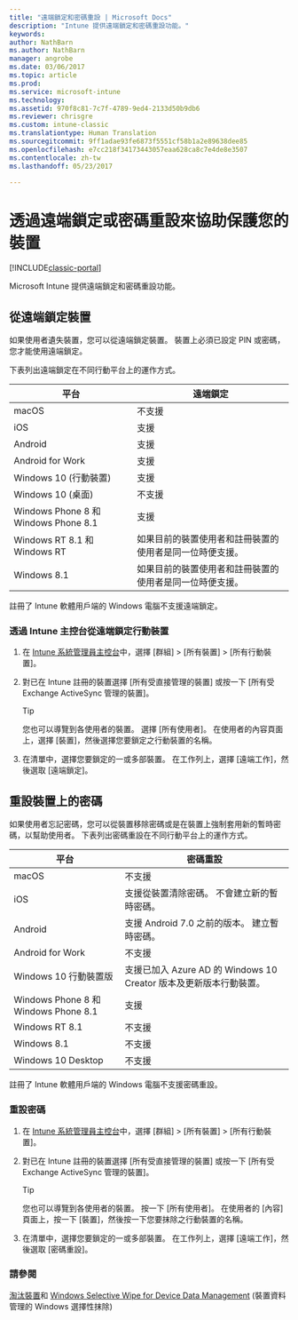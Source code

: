 ```yaml
---
title: "遠端鎖定和密碼重設 | Microsoft Docs"
description: "Intune 提供遠端鎖定和密碼重設功能。"
keywords: 
author: NathBarn
ms.author: NathBarn
manager: angrobe
ms.date: 03/06/2017
ms.topic: article
ms.prod: 
ms.service: microsoft-intune
ms.technology: 
ms.assetid: 970f8c81-7c7f-4789-9ed4-2133d50b9db6
ms.reviewer: chrisgre
ms.custom: intune-classic
ms.translationtype: Human Translation
ms.sourcegitcommit: 9ff1adae93fe6873f5551cf58b1a2e89638dee85
ms.openlocfilehash: e7cc218f34173443057eaa628ca8c7e4de8e3507
ms.contentlocale: zh-tw
ms.lasthandoff: 05/23/2017

---
```

# <a name="help-protect-your-devices-with-remote-lock-and-passcode-reset"></a>透過遠端鎖定或密碼重設來協助保護您的裝置

[!INCLUDE[classic-portal](../includes/classic-portal.md)]

Microsoft Intune 提供遠端鎖定和密碼重設功能。

## <a name="lock-a-device-remotely"></a>從遠端鎖定裝置
如果使用者遺失裝置，您可以從遠端鎖定裝置。 裝置上必須已設定 PIN 或密碼，您才能使用遠端鎖定。

下表列出遠端鎖定在不同行動平台上的運作方式。

|平台|遠端鎖定|
|------------|---------------|
|macOS|不支援|
|iOS|支援|
|Android|支援|
|Android for Work|支援|
|Windows 10 (行動裝置)|支援|
|Windows 10 (桌面)|不支援|
|Windows Phone 8 和 Windows Phone 8.1|支援|
|Windows RT 8.1 和 Windows RT|如果目前的裝置使用者和註冊裝置的使用者是同一位時便支援。|
|Windows 8.1|如果目前的裝置使用者和註冊裝置的使用者是同一位時便支援。|

註冊了 Intune 軟體用戶端的 Windows 電腦不支援遠端鎖定。

### <a name="lock-a-mobile-device-remotely-through-the-intune-console"></a>透過 Intune 主控台從遠端鎖定行動裝置

1.  在 [Intune 系統管理員主控台](https://manage.microsoft.com/)中，選擇 [群組] &gt; [所有裝置] &gt; [所有行動裝置]。

2.  對已在 Intune 註冊的裝置選擇 [所有受直接管理的裝置] 或按一下 [所有受 Exchange ActiveSync 管理的裝置]。

    > [!TIP]
    > 您也可以導覽到各使用者的裝置。 選擇 [所有使用者]。 在使用者的內容頁面上，選擇 [裝置]，然後選擇您要鎖定之行動裝置的名稱。

3.  在清單中，選擇您要鎖定的一或多部裝置。 在工作列上，選擇 [遠端工作]，然後選取 [遠端鎖定]。

## <a name="reset-the-passcode-on-a-device"></a>重設裝置上的密碼
如果使用者忘記密碼，您可以從裝置移除密碼或是在裝置上強制套用新的暫時密碼，以幫助使用者。 下表列出密碼重設在不同行動平台上的運作方式。

|平台|密碼重設|
|------------|------------------|
|macOS|不支援|
|iOS|支援從裝置清除密碼。 不會建立新的暫時密碼。|
|Android|支援 Android 7.0 之前的版本。 建立暫時密碼。|
|Android for Work|不支援|
|Windows 10 行動裝置版|支援已加入 Azure AD 的 Windows 10 Creator 版本及更新版本行動裝置。|
|Windows Phone 8 和 Windows Phone 8.1|支援|
|Windows RT 8.1|不支援|
|Windows 8.1|不支援|
|Windows 10 Desktop|不支援|

註冊了 Intune 軟體用戶端的 Windows 電腦不支援密碼重設。

### <a name="reset-a-passcode"></a>重設密碼

1.  在 [Intune 系統管理員主控台](https://manage.microsoft.com/)中，選擇 [群組] &gt; [所有裝置] &gt; [所有行動裝置]。

2.  對已在 Intune 註冊的裝置選擇 [所有受直接管理的裝置] 或按一下 [所有受 Exchange ActiveSync 管理的裝置]。

    > [!TIP]
    > 您也可以導覽到各使用者的裝置。 按一下 [所有使用者]。 在使用者的 [內容] 頁面上，按一下 [裝置]，然後按一下您要抹除之行動裝置的名稱。

3.  在清單中，選擇您要鎖定的一或多部裝置。 在工作列上，選擇 [遠端工作]，然後選取 [密碼重設]。


### <a name="see-also"></a>請參閱
[淘汰裝置](retire-devices-from-microsoft-intune-management.md)和 [Windows Selective Wipe for Device Data Management](http://technet.microsoft.com/library/dn486874.aspx) (裝置資料管理的 Windows 選擇性抹除)

